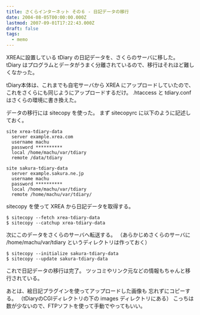 ```yaml
---
title: さくらインターネット その６ - 日記データの移行
date: 2004-08-05T00:00:00.000Z
lastmod: 2007-09-01T17:22:43.000Z
draft: false
tags:
  - memo
---
```


XREAに設置している tDiary の日記データを、さくらのサーバに移した。 tDiary はプログラムとデータがうまく分離されているので、移行はそれほど難しくなかった。

tDiary本体は、これまでも自宅サーバから XREA にアップロードしていたので、 これをさくらにも同じようにアップロードするだけ。 .htaccess と tdiary.conf はさくらの環境に書き換えた。

データの移行には sitecopy を使った。 まず sitecopyrc に以下のように記述しておく。

```
site xrea-tdiary-data
  server example.xrea.com
  username machu
  password **********
  local /home/machu/var/tdiary
  remote /data/tdiary

site sakura-tdiary-data
  server example.sakura.ne.jp
  username machu
  password **********
  local /home/machu/var/tdiary
  remote /home/machu/var/tdiary/
```

sitecopy を使って XREA から日記データを取得する。

```
$ sitecopy --fetch xrea-tdiary-data
$ sitecopy --catchup xrea-tdiary-data
```

次にこのデータをさくらのサーバへ転送する。 （あらかじめさくらのサーバに /home/machu/var/tdiary というディレクトリは作っておく）

```
$ sitecopy --initialize sakura-tdiary-data
$ sitecopy --update sakura-tdiary-data
```

これで日記データの移行は完了。 ツッコミやリンク元などの情報もちゃんと移行されている。

あとは、絵日記プラグインを使ってアップロードした画像も 忘れずにコピーする。 （tDiaryのCGIディレクトリの下の images ディレクトリにある） こっちは数が少ないので、FTPソフトを使って手動でやってもいい。
